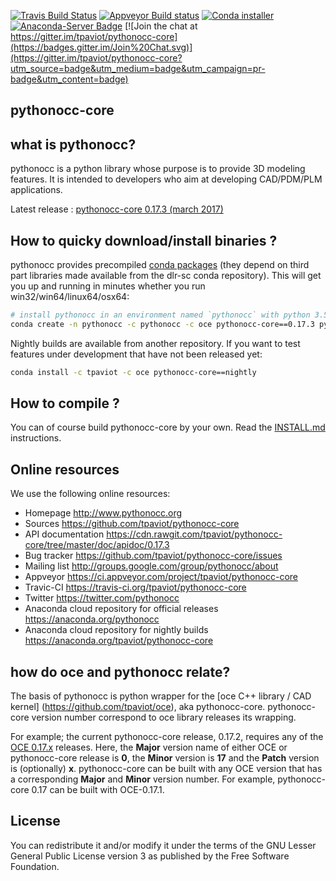 [![Travis Build Status](https://travis-ci.org/tpaviot/pythonocc-core.png?branch=master)](https://travis-ci.org/tpaviot/pythonocc-core)
[![Appveyor Build status](https://ci.appveyor.com/api/projects/status/qaeurexctw3l8f6f/branch/master?svg=true)](https://ci.appveyor.com/project/tpaviot/pythonocc-core)
[![Conda installer](https://anaconda.org/pythonocc/pythonocc-core/badges/installer/conda.svg)](https://anaconda.org/pythonocc/pythonocc-core)
[![Anaconda-Server Badge](https://anaconda.org/pythonocc/pythonocc-core/badges/version.svg)](https://anaconda.org/pythonocc/pythonocc-core)
[![Join the chat at https://gitter.im/tpaviot/pythonocc-core](https://badges.gitter.im/Join%20Chat.svg)](https://gitter.im/tpaviot/pythonocc-core?utm_source=badge&utm_medium=badge&utm_campaign=pr-badge&utm_content=badge)

pythonocc-core
--------------

what is pythonocc?
------------------

pythonocc is a python library whose purpose is to provide 3D modeling
features. It is intended to developers who aim at developing
CAD/PDM/PLM applications.

Latest release : [pythonocc-core 0.17.3 (march 2017)](https://github.com/tpaviot/pythonocc-core/releases/tag/0.17.3)

How to quicky download/install binaries ?
-----------------------------------------

pythonocc provides precompiled [conda packages](https://anaconda.org/pythonocc/pythonocc-core) (they depend on third part libraries made available from the dlr-sc conda repository).
This will get you up and running in minutes whether you run win32/win64/linux64/osx64:

```bash
# install pythonocc in an environment named `pythonocc` with python 3.5; use python=2 for legacy python 2.7.12
conda create -n pythonocc -c pythonocc -c oce pythonocc-core==0.17.3 python=3
```

Nightly builds are available from another repository. If you want to test features under development that have not been released yet:
```bash
conda install -c tpaviot -c oce pythonocc-core==nightly
```

How to compile ?
----------------
You can of course build pythonocc-core by your own. Read the [INSTALL.md](https://github.com/tpaviot/pythonocc-core/blob/master/INSTALL.md) instructions.

Online resources
----------------

We use the following online resources:
  * Homepage
       http://www.pythonocc.org
  * Sources
       https://github.com/tpaviot/pythonocc-core
  * API documentation
       https://cdn.rawgit.com/tpaviot/pythonocc-core/tree/master/doc/apidoc/0.17.3
  * Bug tracker
       https://github.com/tpaviot/pythonocc-core/issues
  * Mailing list
       http://groups.google.com/group/pythonocc/about
  * Appveyor
       https://ci.appveyor.com/project/tpaviot/pythonocc-core
  * Travic-CI
       https://travis-ci.org/tpaviot/pythonocc-core
  * Twitter
       https://twitter.com/pythonocc
  * Anaconda cloud repository for official releases
       https://anaconda.org/pythonocc
  * Anaconda cloud repository for nightly builds
       https://anaconda.org/tpaviot/pythonocc-core

how do __oce__ and __pythonocc__ relate?
----------------------------------------

The basis of pythonocc is python wrapper for the [oce C++ library / CAD kernel]
(https://github.com/tpaviot/oce), aka pythonocc-core.
pythonocc-core version number correspond to oce library releases its wrapping.
 
For example; the current pythonocc-core release, 0.17.2, requires any of the [OCE
 0.17.x](https://github.com/tpaviot/oce/releases) releases. Here, the __Major__ 
 version name of either OCE or pythonocc-core release is __0__, the __Minor__ 
 version is __17__ and the __Patch__ version is (optionally) __x__. pythonocc-core can be built with any OCE version that has a corresponding __Major__ and __Minor__ version 
 number. For example, pythonocc-core 0.17 can be built with OCE-0.17.1.   


License
-------

You can redistribute it and/or modify it under the terms of the GNU Lesser
General Public License version 3 as published by the Free Software Foundation.
